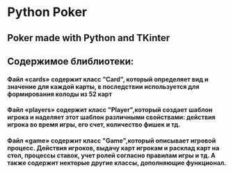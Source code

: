 # Python Poker
## Poker made with Python and TKinter
## Содержимое блиблиотеки:
#### Файл «cards» содержит класс "Card", который определяет вид и значение для каждой карты, в последствии используется для формирования колоды из 52 карт
#### Файл «players» содержит класс "Player",который создает шаблон игрока и наделяет этот шаблон различными свойствами: действия игрока во время игры, его счет, количество фишек и тд.
#### Файл «game» содержит класс "Game",который описывает игровой процесс. Действия игроков, выдачу карт игрокам и расклад карт на стол, процессы ставок, учет ролей согласно правилам игры и тд. А также содержит некторые другие классы, дополняющие функционал.


